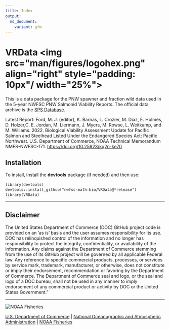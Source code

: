 ```yaml
---
title: Index
output: 
  md_document:
    variant: gfm
---
```


<!-- index.md is generated from Index.Rmd. Please edit that file -->

# VRData <img src="man/figures/logohex.png" align="right" style="padding: 10px"/ width="25%">

This is a data package for the PNW spawner and fraction wild data used in the 5-year NWFSC PNW Salmonid Viability Reports. The official data archive is the [SPS Database](https://www.fisheries.noaa.gov/resource/tool-app/salmon-population-summaries-sps).

Latest Report: Ford, M. J. (editor), K. Barnas, L. Crozier,  M. Diaz, E. Holmes, D. Holzer,C. E. Jordan, M. Liermann, J. Myers, M. Rowse, L. Weitkamp, and M. Williams. 2022. Biological Viability Assessment Update for Pacific
Salmon and Steelhead Listed Under the Endangered Species Act: Pacific
Northwest. U.S. Department of Commerce, NOAA Technical Memorandum
NMFS-NWFSC-171. https://doi.org/10.25923/kq2n-ke70

## Installation

To install, install the **devtools** package (if needed) and then use:
```
library(devtools)
devtools::install_github("nwfsc-math-bio/VRData@*release")
library(VRData)
```

****

## Disclaimer

The United States Department of Commerce (DOC) GitHub project code is provided on an ‘as is’ basis and the user assumes responsibility for its use. 
DOC has relinquished control of the information and no longer has responsibility to protect the integrity, confidentiality, or availability of the 
information. Any claims against the Department of Commerce stemming from the use of its GitHub project will be governed by all applicable Federal law. 
Any reference to specific commercial products, processes, or services by service mark, trademark, manufacturer, or otherwise, does not constitute or 
imply their endorsement, recommendation or favoring by the Department of Commerce. The Department of Commerce seal and logo, or the seal and logo of a 
DOC bureau, shall not be used in any manner to imply endorsement of any commercial product or activity by DOC or the United States Government.”

****

<img src="https://raw.githubusercontent.com/nmfs-general-modeling-tools/nmfspalette/main/man/figures/noaa-fisheries-rgb-2line-horizontal-small.png" height="75" alt="NOAA Fisheries"> 

[U.S. Department of Commerce](https://www.commerce.gov/) | [National Oceanographic and Atmospheric Administration](https://www.noaa.gov) | [NOAA Fisheries](https://www.fisheries.noaa.gov/)
